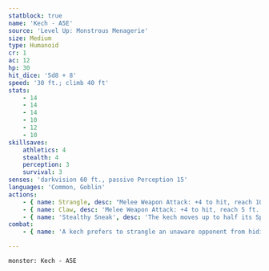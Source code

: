 ```yaml
---
statblock: true
name: 'Kech - A5E'
source: 'Level Up: Monstrous Menagerie'
size: Medium
type: Humanoid
cr: 1
ac: 12
hp: 30
hit_dice: '5d8 + 8'
speed: '30 ft.; climb 40 ft'
stats:
    - 14
    - 14
    - 14
    - 10
    - 12
    - 10
skillsaves:
    athletics: 4
    stealth: 4
    perception: 3
    survival: 3
senses: 'darkvision 60 ft., passive Perception 15'
languages: 'Common, Goblin'
actions:
    - { name: Strangle, desc: "Melee Weapon Attack: +4 to hit, reach 10 ft., one Medium or smaller creature that is surprised, grappled by the kech, or that can't see the kech. Hit: 9 (2d6 + 2) bludgeoning damage, and the target is pulled 5 feet towards the kech and grappled (escape DC 12). Until this grapple ends, the kech automatically hits with the Strangle attack and the target can't breathe." }
    - { name: Claw, desc: 'Melee Weapon Attack: +4 to hit, reach 5 ft., one target. Hit: 9 (2d6 + 2) slashing damage.' }
    - { name: 'Stealthy Sneak', desc: 'The kech moves up to half its Speed without provoking opportunity attacks. It can then attempt to hide.' }
combat:
    - { name: 'A kech prefers to strangle an unaware opponent from hiding', desc: 'It fights with its maul if it must, but when badly injured it uses its Stealthy Sneak to reach a hiding spot and then either attack with its javelin or strangle a passing creature.' }

---
```

```statblock
monster: Kech - A5E
```
